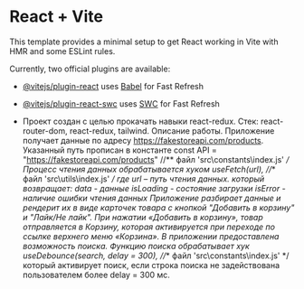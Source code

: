 # React + Vite

This template provides a minimal setup to get React working in Vite with HMR and some ESLint rules.

Currently, two official plugins are available:

- [@vitejs/plugin-react](https://github.com/vitejs/vite-plugin-react/blob/main/packages/plugin-react/README.md) uses [Babel](https://babeljs.io/) for Fast Refresh
- [@vitejs/plugin-react-swc](https://github.com/vitejs/vite-plugin-react-swc) uses [SWC](https://swc.rs/) for Fast Refresh

- Проект создан с целью прокачать навыки react-redux.
Стек: react-router-dom, react-redux, tailwind.
Описание работы. Приложение получает данные по адресу https://fakestoreapi.com/products. Указанный путь прописан в константе const API = "https://fakestoreapi.com/products" //** файл 'src\constants\index.js' */
Процесс чтения данных обрабатывается хуком useFetch(url), //** файл 'src\utils\index.js' */ где url – путь чтения данных. который возвращает: data - данные isLoading - состояние загрузки isError - наличие ошибки чтения данных
Приложение разбирает данные и рендерит их в виде карточек товара с кнопкой "Добавить в корзину" и "Лайк/Не лайк". При нажатии «Добавить в корзину», товар отправляется в Корзину, которая активируется при переходе по ссылке верхнего меню «Корзина». В приложении предоставлена возможность поиска. Функцию поиска обрабатывает хук useDebounce(search, delay = 300), //** файл 'src\constants\index.js' */ который активирует поиск, если строка поиска не задействована пользователем более delay = 300 мс.


